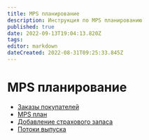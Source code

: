 ```yaml
---
title: MPS планирование
description: Инструкция по MPS планированию
published: true
date: 2022-09-13T19:04:13.820Z
tags: 
editor: markdown
dateCreated: 2022-08-31T09:25:33.845Z
---
```


# MPS планирование

* [Заказы покупателей](zakazy-pokupatelei.md)
* [MPS план](mps-plan/)
* [Добавление страхового запаса](dobavlenie-nomenklatury-strakhovogo-zapasa.md)
* [Потоки выпуска](potoki-vypuska.md)

